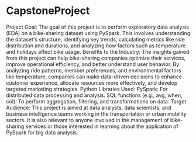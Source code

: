# CapstoneProject
Project Goal:
The goal of this project is to perform exploratory data analysis (EDA) on a bike-sharing dataset using PySpark. This involves understanding the dataset's structure, identifying key trends, calculating metrics like ride distribution and durations, and analyzing how factors such as temperature and holidays affect bike usage.
Benefits to the Industry:
The insights gained from this project can help bike-sharing companies optimize their services, improve operational efficiency, and better understand user behavior. By analyzing ride patterns, member preferences, and environmental factors like temperature, companies can make data-driven decisions to enhance customer experience, allocate resources more effectively, and develop targeted marketing strategies.
Python Libraries Used:
PySpark: For distributed data processing and analysis.
SQL functions (e.g., avg, when, col): To perform aggregation, filtering, and transformations on data.
Target Audience:
This project is aimed at data analysts, data scientists, and business intelligence teams working in the transportation or urban mobility sectors. It is also relevant to anyone involved in the management of bike-sharing services or those interested in learning about the application of PySpark for big data analysis.
